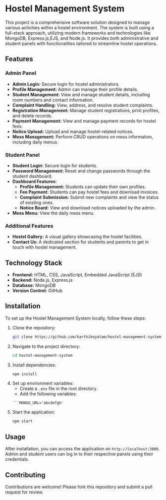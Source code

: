 # Hostel Management System

This project is a comprehensive software solution designed to manage various activities within a hostel environment. The system is built using a full-stack approach, utilizing modern frameworks and technologies like MongoDB, Express.js,EJS, and Node.js. It provides both administrative and student panels with functionalities tailored to streamline hostel operations.

## Features

### Admin Panel
- **Admin Login:** Secure login for hostel administrators.
- **Profile Management:** Admin can manage their profile details.
- **Student Management:** View and manage student details, including room numbers and contact information.
- **Complaint Handling:** View, address, and resolve student complaints.
- **Registration Management:** Manage student registrations, print profiles, and delete records.
- **Payment Management:** View and manage payment records for hostel fees.
- **Notice Upload:** Upload and manage hostel-related notices.
- **Mess Management:** Perform CRUD operations on mess information, including daily menus.

### Student Panel
- **Student Login:** Secure login for students.
- **Password Management:** Reset and change passwords through the student dashboard.
- **Dashboard Features:**
  - **Profile Management:** Students can update their own profiles.
  - **Fee Payment:** Students can pay hostel fees and download invoices.
  - **Complaint Submission:** Submit new complaints and view the status of existing ones.
  - **Notice Board:** View and download notices uploaded by the admin.
- **Mess Menu:** View the daily mess menu.
  
### Additional Features
- **Hostel Gallery:** A visual gallery showcasing the hostel facilities.
- **Contact Us:** A dedicated section for students and parents to get in touch with hostel management.

## Technology Stack

- **Frontend:** HTML, CSS, JavaScript, Embedded JavaScript (EJS)
- **Backend:** Node.js, Express.js
- **Database:** MongoDB
- **Version Control:** GitHub

## Installation

To set up the Hostel Management System locally, follow these steps:

1. Clone the repository:
    ```bash
    git clone https://github.com/karthikeyatam/hostel-management-system.git
    ```
2. Navigate to the project directory:
    ```bash
    cd hostel-management-system
    ```
3. Install dependencies:
    ```bash
    npm install
    ```
4. Set up environment variables:
    - Create a `.env` file in the root directory.
    - Add the following variables:
    ```env
    ```MONGO_URL='abcdefgh'
5. Start the application:
    ```bash
    npm start
    ```

## Usage

After installation, you can access the application on `http://localhost:3000`. Admin and student users can log in to their respective panels using their credentials.

## Contributing

Contributions are welcome! Please fork this repository and submit a pull request for review.

